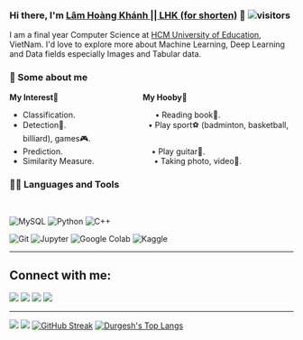 ### Hi there, I'm [Lâm Hoàng Khánh || LHK (for shorten)](https://www.facebook.com/profile.php?id=100006585404772) 👋              ![visitors](https://visitor-badge.laobi.icu/badge?page_id=lhk1234.lhk1234)

I am a final year Computer Science at [HCM University of Education](https://www.facebook.com/FITHCMUE), VietNam. I'd love to explore more about Machine Learning, Deep Learning and Data fields especially Images and Tabular data.

### 🤵 Some about me
**My Interest🔎**&nbsp; &nbsp; &nbsp; &nbsp; &nbsp; &nbsp; &nbsp; &nbsp; &nbsp; &nbsp; &nbsp; &nbsp; &nbsp; &nbsp; &nbsp;&nbsp; &nbsp; &nbsp; &nbsp; &nbsp;**My Hooby🎢**
- Classification.&nbsp; &nbsp; &nbsp; &nbsp; &nbsp; &nbsp; &nbsp; &nbsp; &nbsp; &nbsp; &nbsp; &nbsp; &nbsp; &nbsp;&nbsp; &nbsp; &nbsp; &nbsp; &nbsp;• Reading book📗.
- Detection🎡.&nbsp; &nbsp;&nbsp; &nbsp; &nbsp; &nbsp; &nbsp; &nbsp; &nbsp; &nbsp; &nbsp; &nbsp; &nbsp; &nbsp; &nbsp;&nbsp; &nbsp; &nbsp; &nbsp; &nbsp;• Play sport⚽ (badminton, basketball, billiard), games🎮.
- Prediction.&nbsp; &nbsp; &nbsp; &nbsp; &nbsp; &nbsp; &nbsp; &nbsp; &nbsp; &nbsp; &nbsp; &nbsp; &nbsp; &nbsp; &nbsp; &nbsp;&nbsp; &nbsp; &nbsp; &nbsp; &nbsp;• Play guitar🎻.
- Similarity Measure.&nbsp;&nbsp; &nbsp; &nbsp; &nbsp; &nbsp; &nbsp; &nbsp; &nbsp; &nbsp;&nbsp; &nbsp; &nbsp; &nbsp; &nbsp;• Taking photo, video📸.


### 👨‍💻 Languages and Tools

<br />

![MySQL](https://img.shields.io/badge/-MySQL-yellow?style=flat&logo=mysql&logoWidth=10)
![Python](https://img.shields.io/badge/-Python-silver?style=flat&logo=python)
![C++](https://img.shields.io/badge/-C++-navy?style=flat&logo=c++)

![Git](https://img.shields.io/badge/-Git-black?style=flat&logo=github)
![Jupyter](https://img.shields.io/badge/-Jupyter-wheat?style=flat&logo=jupyter)
![Google Colab](https://img.shields.io/badge/-Colab-orange?style=flat&logo=colab)
![Kaggle](https://img.shields.io/badge/-Kaggle-inactive?style=flat&logo=kaggle)


----
## Connect with me:

<p align = "center">

[<img src="https://img.shields.io/badge/kaggle-%2312100E.svg?&style=for-the-badge&logo=kaggle&logoColor=white&color=blue" />](https://www.kaggle.com/lmhongkhnh)
[<img src ="https://img.shields.io/badge/github-%23.svg?&style=for-the-badge&logo=www&logoColor=white%22&color=black"/>](https://github.com/LHKode)
[<img src="https://img.shields.io/badge/linkedin-%2312100E.svg?&style=for-the-badge&logo=linkedin&logoColor=white&color=9cf"/>](https://www.linkedin.com/in/l%C3%A2m-ho%C3%A0ng-b093511a6/)
[<img src="https://img.shields.io/badge/facebook-%2312100E.svg?&style=for-the-badge&logo=facebook&logoColor=white&color=informational"/>](https://www.linkedin.com/in/l%C3%A2m-ho%C3%A0ng-b093511a6/)
  
</p>

----
[<img src="https://github-profile-trophy.vercel.app/?username=LHKode&row=2&column=3" />](https://github.com/ryo-ma/github-profile-trophy)
[<img src="https://github-readme-stats.vercel.app/api?username=LHKode&theme=algolia&count_private=true&include_all_commits=true&show_icons=true" />](https://github.com/anuraghazra/github-readme-stats)
[![GitHub Streak](https://github-readme-streak-stats.herokuapp.com/?user=LHKode&theme=dark)](https://github.com/DenverCoder1/github-readme-streak-stats)
[![Durgesh's Top Langs](https://github-readme-stats.vercel.app/api/top-langs/?username=LHKode&theme=algolia&hide=Jupyter&layout=compact&show_icons=true)](https://github.com/anuraghazra/github-readme-stats)

